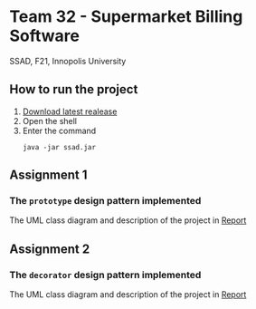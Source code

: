 # Team 32 - Supermarket Billing Software
SSAD, F21, Innopolis University

## How to run the project
1. [Download latest realease](https://github.com/kilimanj4r0/SSAD/releases/latest/download/ssad.jar)
2. Open the shell
3. Enter the command
    ```shell
    java -jar ssad.jar
    ```

## Assignment 1
### The `prototype` design pattern implemented 
The UML class diagram and description of the project in [Report](/A1%20-%20Team%2032%20-%20Supermarket%20Billing%20Software%20-%20Report.pdf)

## Assignment 2
### The `decorator` design pattern implemented 
The UML class diagram and description of the project in [Report](/A2%20-%20Team%2032%20-%20Supermarket%20Billing%20Software%20-%20Report.pdf)
